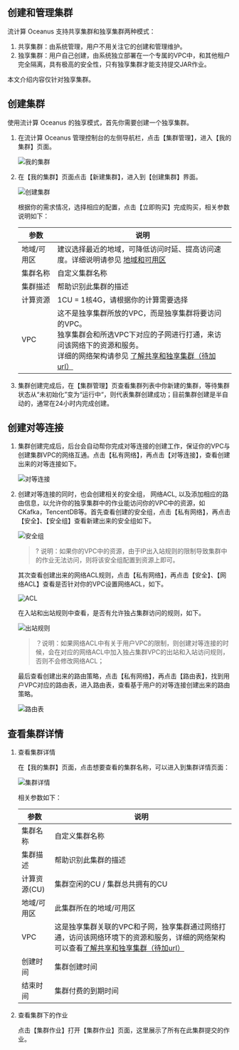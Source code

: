 ## 创建和管理集群

流计算 Oceanus 支持共享集群和独享集群两种模式：

1. 共享集群：由系统管理，用户不用关注它的创建和管理维护。
2. 独享集群：用户自己创建，由系统独立部署在一个专属的VPC中，和其他租户完全隔离，具有极高的安全性，只有独享集群才能支持提交JAR作业。

本文介绍内容仅针对独享集群。



## 创建集群

使用流计算 Oceanus 的独享模式，首先你需要创建一个独享集群。

1. 在流计算 Oceanus 管理控制台的左侧导航栏，点击【集群管理】，进入【我的集群】页面。

   ![我的集群](https://main.qcloudimg.com/raw/cc48be0f0efe03e019fa7d3120efe64f.png)

2. 在【我的集群】页面点击【新建集群】，进入到【创建集群】界面。

   ![创建集群](https://main.qcloudimg.com/raw/53ff22286152c8cec73e02e898cf84a6.png)

   根据你的需求情况，选择相应的配置，点击【立即购买】完成购买，相关参数说明如下：

   | 参数        | 说明                                                         |
   | ----------- | ------------------------------------------------------------ |
   | 地域/可用区 | 建议选择最近的地域，可降低访问时延、提高访问速度。详细说明请参见 [地域和可用区](https://cloud.tencent.com/document/product/215/20057) |
   | 集群名称    | 自定义集群名称                                               |
   | 集群描述    | 帮助识别此集群的描述                                         |
   | 计算资源    | 1CU = 1核4G，请根据你的计算需要选择                          |
   | VPC         | 这不是独享集群所放的VPC，而是独享集群将要访问的VPC。<br>独享集群会和所选VPC下对应的子网进行打通，来访问该网络下的资源和服务。<br>详细的网络架构请参见 [了解共享和独享集群（待加url）](xxx) |

3. 集群创建完成后，在【集群管理】页查看集群列表中你新建的集群，等待集群状态从“未初始化”变为“运行中“，则代表集群创建成功；目前集群创建是半自动的，通常在24小时内完成创建。



## 创建对等连接

1. 集群创建完成后，后台会自动帮你完成对等连接的创建工作，保证你的VPC与创建集群VPC的网络互通。点击【私有网络】，再点击【对等连接】，查看创建出来的对等连接如下。

   ![对等连接](https://main.qcloudimg.com/raw/8aceb54cdc1c09549885fc2acdcc222b.png)

2. 创建对等连接的同时，也会创建相关的安全组， 网络ACL, 以及添加相应的路由信息，以允许你的独享集群中的作业能访问你的VPC中的资源，如CKafka，TencentDB等。首先查看创建的安全组，点击【私有网络】，再点击【安全】、【安全组】查看新建出来的安全组如下。

   ![安全组](https://main.qcloudimg.com/raw/3e1ddb19c3b4d8b322d848e3d14c2d19.png)

   > ? 说明：如果你的VPC中的资源，由于IP出入站规则的限制导致集群中的作业无法访问，则将该安全组配置到资源上即可。

   其次查看创建出来的网络ACL规则，点击【私有网络】，再点击【安全】、【网络ACL】查看是否针对你的VPC设置网络ACL，如下。

   ![ACL](https://main.qcloudimg.com/raw/441256471711b02934e89df2f3117e89.png)

   在入站和出站规则中查看，是否有允许独占集群访问的规则，如下。

   ![出站规则](https://main.qcloudimg.com/raw/42a29f70729e30a8f44d2bc9ff3eb7dd.png)

   > ？说明：如果网络ACL中有关于用户VPC的限制，则创建对等连接的时候，会在对应的网络ACL中加入独占集群VPC的出站和入站访问规则，否则不会修改网络ACL；

   最后查看创建出来的路由策略，点击【私有网络】，再点击【路由表】，找到用户VPC对应的路由表，进入路由表，查看基于用户的对等连接创建出来的路由策略。

   ![路由表](https://main.qcloudimg.com/raw/a06f8c37f92871300258ef2ab54270e2.png)



## 查看集群详情

1. 查看集群详情

   在【我的集群】页面，点击想要查看的集群名称，可以进入到集群详情页面：

   ![集群详情](https://main.qcloudimg.com/raw/38065decad16b76590328987544556f2.png)

   相关参数如下：

   | 参数         | 说明                                                         |
   | ------------ | ------------------------------------------------------------ |
   | 集群名称     | 自定义集群名称                                               |
   | 集群描述     | 帮助识别此集群的描述                                         |
   | 计算资源(CU) | 集群空闲的CU / 集群总共拥有的CU                              |
   | 地域/可用区  | 此集群所在的地域/可用区                                      |
   | VPC          | 这是独享集群关联的VPC和子网，独享集群通过网络打通，访问该网络环境下的资源和服务，详细的网络架构可以查看[了解共享和独享集群（待加url）](xxx) |
   | 创建时间     | 集群创建时间                                                 |
   | 结束时间     | 集群付费的到期时间                                           |

2. 查看集群下的作业

   点击【集群作业】打开【集群作业】页面，这里展示了所有在此集群提交的作业。
